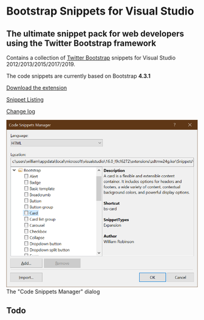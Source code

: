 Bootstrap Snippets for Visual Studio
=====================================

## The ultimate snippet pack for web developers using the Twitter Bootstrap framework

Contains a collection of [Twitter Bootstrap](https://getbootstrap.com/) snippets for Visual Studio 2012/2013/2015/2017/2019.

The code snippets are currently based on Bootstrap **4.3.1**

[Download the extension](https://visualstudiogallery.msdn.microsoft.com/)

[Snippet Listing](https://github.com/wiilliiam/bootstrap4-snippets-visual-studio/blob/master/snippet-listing.md)

[Change log](https://github.com/wiilliiam/bootstrap4-snippets-visual-studio/blob/master/change-log.md)

![The "Code Snippets Manager" dialog](/Bootstrap4Snippets/preview.png)  
The "Code Snippets Manager" dialog

Todo
----

